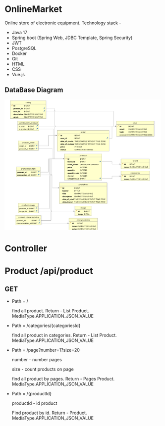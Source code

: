 # OnlineMarket

Online store of electronic equipment.
Technology stack -
<ul>
  <li>Java 17</li>
  <li>Spring boot (Spring Web, JDBC Template, Spring Security)</li>
  <li>JWT</li>
  <li>PostgreSQL</li>
  <li>Docker</li>
  <li>Git</li>
  <li>HTML</li>
  <li>CSS</li>
  <li>Vue.js</li>
</ul>
<h2>
  DataBase Diagram
</h2>

<img src="https://github.com/faketri/OnlineMarket/blob/master/assets/%D0%A1%D0%BD%D0%B8%D0%BC%D0%BE%D0%BA%20%D1%8D%D0%BA%D1%80%D0%B0%D0%BD%D0%B0%20%D0%BE%D1%82%202023-12-28%2015-03-56.png">

# Controller 

# Product /api/product
<h2>GET</h2>  
<ul>
  <li> Path = / </li>
  <p>find all product. Return - List Product. MediaType.APPLICATION_JSON_VALUE</p>
    <li> Path = /categories/{categoriesId} </li>
  <p>find all product in categories. Return - List Product. MediaType.APPLICATION_JSON_VALUE</p>
    <li> Path = /page?number=1?size=20 </li>
    <p>number - number pages</p>
    <p>size - count products on page</p>
  <p>find all product by pages. Return - Pages Product. MediaType.APPLICATION_JSON_VALUE</p>
    <li> Path = /{productId} </li>
    <p> productId - id product </p>
  <p>Find product by id. Return - Product. MediaType.APPLICATION_JSON_VALUE</p>
</ul>
